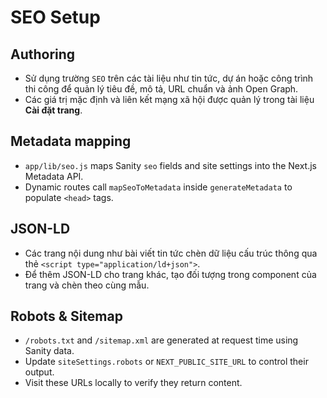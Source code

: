 # SEO Setup

## Authoring
- Sử dụng trường `SEO` trên các tài liệu như tin tức, dự án hoặc công trình thi công để quản lý tiêu đề, mô tả, URL chuẩn và ảnh Open Graph.
- Các giá trị mặc định và liên kết mạng xã hội được quản lý trong tài liệu **Cài đặt trang**.

## Metadata mapping
- `app/lib/seo.js` maps Sanity `seo` fields and site settings into the Next.js Metadata API.
- Dynamic routes call `mapSeoToMetadata` inside `generateMetadata` to populate `<head>` tags.

## JSON-LD
- Các trang nội dung như bài viết tin tức chèn dữ liệu cấu trúc thông qua thẻ `<script type="application/ld+json">`.
- Để thêm JSON-LD cho trang khác, tạo đối tượng trong component của trang và chèn theo cùng mẫu.

## Robots & Sitemap
- `/robots.txt` and `/sitemap.xml` are generated at request time using Sanity data.
- Update `siteSettings.robots` or `NEXT_PUBLIC_SITE_URL` to control their output.
- Visit these URLs locally to verify they return content.
